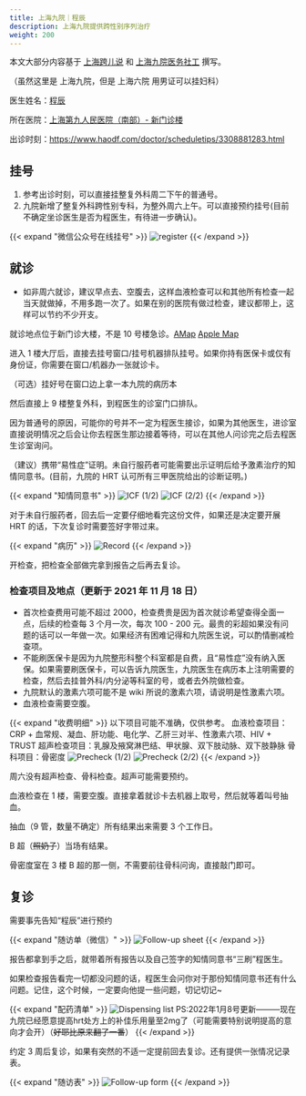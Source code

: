 ```yaml
---
title: 上海九院｜程辰
description: 上海九院提供跨性别序列治疗
weight: 200
---
```


本文大部分内容基于 [上海跨儿说](https://mp.weixin.qq.com/s/YfwBpWsmKbHxjxzoVeD6mw) 和 [上海九院医务社工](https://mp.weixin.qq.com/s/wnvrYViJfsJSxzAlAM_mUw) 撰写。

（虽然这里是 上海九院，但是 上海六院 用男证可以挂妇科）

医生姓名：[程辰](https://www.haodf.com/doctor/3308881283.html)

所在医院：[上海第九人民医院（南部）- 新门诊楼](https://amap.com/place/B0FFHGMHTC)

出诊时刻：<https://www.haodf.com/doctor/scheduletips/3308881283.html>

## 挂号

1. 参考出诊时刻，可以直接挂整复外科周二下午的普通号。
1. 九院新增了整复外科跨性别专科，为整外周六上午。可以直接预约挂号(目前不确定坐诊医生是否为程医生，有待进一步确认)。

{{< expand "微信公众号在线挂号" >}}
![register](register-sh9.jpg)
{{< /expand >}}

## 就诊

- 如非周六就诊，建议早点去、空腹去，这样血液检查可以和其他所有检查一起当天就做掉，不用多跑一次了。如果在别的医院有做过检查，建议都带上，这样可以节约不少开支。

就诊地点位于新门诊大楼，不是 10 号楼急诊。[AMap](https://surl.amap.com/lFB8mBri3X3) [Apple Map](https://maps.apple.com/?address=Quxi%20Road%20No.500,%20Huangpu,%20Shanghai%20China&auid=1118368604912837&ll=31.201690,121.487349&lsp=57879&q=Shanghai%20Ninth%20People's%20Hospital,%20Shanghai%20Jiaotong%20University%20School%20of%20Medicine%20South%20Hospital%20Out-patients%20Building&_ext=CjEKBAgEEAQKBAgFEAMKBAgGEAoKBAgbEAMKBAhSEAkKBAhVEA4KBAhZEAEKBQikARABEiQpTfaKM0sxP0AxBslBqWleXkA5xOs/pvA1P0BBPapbnfBfXkA%3D&t=r)

进入 1 楼大厅后，直接去挂号窗口/挂号机器排队挂号。如果你持有医保卡或仅有身份证，你需要在窗口/机器办一张就诊卡。

（可选）挂好号在窗口边上拿一本九院的病历本

然后直接上 9 楼整复外科，到程医生的诊室门口排队。

因为普通号的原因，可能你的号并不一定为程医生接诊，如果为其他医生，进诊室直接说明情况之后会让你去程医生那边接着等待，可以在其他人问诊完之后去程医生诊室询问。

（建议）携带“易性症”证明。未自行服药者可能需要出示证明后给予激素治疗的知情同意书。(目前，九院的 HRT 认可所有三甲医院给出的诊断证明。)

{{< expand "知情同意书" >}}
![ICF (1/2)](icf-p1.jpg)
![ICF (2/2)](icf-p2.jpg)
{{< /expand >}}

对于未自行服药者，回去后一定要仔细地看完这份文件，如果还是决定要开展 HRT 的话，下次复诊时需要签好字带过来。

{{< expand "病历" >}}
![Record](record.webp)
{{< /expand >}}

开检查，把检查全部做完拿到报告之后再去复诊。

### 检查项目及地点（更新于 2021 年 11 月 18 日）

- 首次检查费用可能不超过 2000，检查费贵是因为首次就诊希望查得全面一点，后续的检查每 3 个月一次，每次 100 - 200 元。最贵的彩超如果没有问题的话可以一年做一次。如果经济有困难记得和九院医生说，可以酌情删减检查项。
- 不能刷医保卡是因为九院整形科整个科室都是自费，且“易性症”没有纳入医保。如果需要刷医保卡，可以告诉九院医生，九院医生在病历本上注明需要的检查，然后去挂普外科/内分泌等科室的号，或者去外院做检查。
- 九院默认的激素六项可能不是 wiki 所说的激素六项，请说明是性激素六项。
- 血液检查需要空腹。

{{< expand "收费明细" >}}
以下项目可能不准确，仅供参考。
血液检查项目：CRP + 血常规、凝血、肝功能、电化学、乙肝三对半、性激素六项、HIV + TRUST
超声检查项目：乳腺及掖窝淋巴结、甲状腺、双下肢动脉、双下肢静脉
骨科项目：骨密度
![Precheck (1/2)](precheck-1.png)
![Precheck (2/2)](precheck-2.png)
{{< /expand >}}

周六没有超声检查、骨科检查。超声可能需要预约。

血液检查在 1 楼，需要空腹。直接拿着就诊卡去机器上取号，然后就等着叫号抽血。

抽血（9 管，数量不确定）所有结果出来需要 3 个工作日。

B 超（~~照奶子~~）当场有结果。

骨密度室在 3 楼 B 超的那一侧，不需要前往骨科问询，直接敲门即可。

## 复诊

需要事先告知“程辰”进行预约

{{< expand "随访单（微信）" >}}
![Follow-up sheet](follow-up-sheet.jpg)
{{< /expand >}}

报告都拿到手之后，就带着所有报告以及自己签字的知情同意书“三刷”程医生。

如果检查报告看完一切都没问题的话，程医生会问你对于那份知情同意书还有什么问题。记住，这个时候，一定要向他提一些问题，切记切记~

{{< expand "配药清单" >}}
![Dispensing list](dispensing-list.png)
PS:2022年1月8号更新———现在九院已经愿意提高hrt处方上的补佳乐用量至2mg了（可能需要特别说明提高的意向才会开）（~~好耶比原来翻了一番~~）
{{< /expand >}}

约定 3 周后复诊，如果有突然的不适一定提前回去复诊。还有提供一张情况记录表。

{{< expand "随访表" >}}
![Follow-up form](follow-up-form.webp)
{{< /expand >}}
